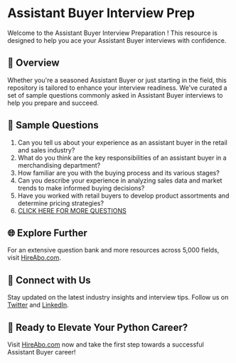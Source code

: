 # Assistant Buyer Interview Prep

Welcome to the Assistant Buyer Interview Preparation ! This resource is designed to help you ace your Assistant Buyer interviews with confidence.

## 🚀 Overview

Whether you're a seasoned Assistant Buyer or just starting in the field, this repository is tailored to enhance your interview readiness. We've curated a set of sample questions commonly asked in Assistant Buyer interviews to help you prepare and succeed.

## 📝 Sample Questions

1. Can you tell us about your experience as an assistant buyer in the retail and sales industry?
2. What do you think are the key responsibilities of an assistant buyer in a merchandising department?
3. How familiar are you with the buying process and its various stages?
4. Can you describe your experience in analyzing sales data and market trends to make informed buying decisions?
5. Have you worked with retail buyers to develop product assortments and determine pricing strategies?
6. [CLICK HERE FOR MORE QUESTIONS](https://hireabo.com/job/22_3_9/Assistant%20Buyer)

## 🌐 Explore Further

For an extensive question bank and more resources across 5,000 fields, visit [HireAbo.com](https://www.hireabo.com).

## 📱 Connect with Us

Stay updated on the latest industry insights and interview tips. Follow us on [Twitter](https://twitter.com/hireabo) and [LinkedIn](https://www.linkedin.com/in/hire-abo-3609972a8/).

## 🚀 Ready to Elevate Your Python Career?

Visit [HireAbo.com](https://www.hireabo.com) now and take the first step towards a successful Assistant Buyer career!